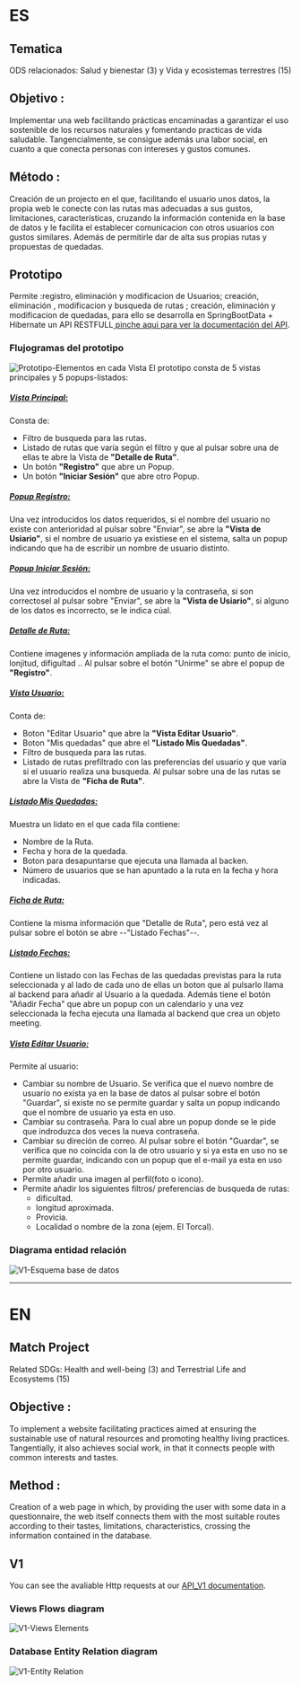 # ES
## Tematica
ODS relacionados: Salud y bienestar (3) y Vida y ecosistemas terrestres (15)
## Objetivo :
Implementar una web facilitando prácticas encaminadas a garantizar el uso sostenible de los recursos naturales y fomentando practicas de vida saludable.
Tangencialmente, se consigue además una labor social, en cuanto a que conecta personas con intereses y gustos comunes.

## Método :
Creación de un projecto en el que, facilitando el usuario unos datos, la propia web le conecte con las rutas mas adecuadas a sus gustos, limitaciones, características, cruzando la información contenida en la base de datos y le facilita el establecer comunicacion con otros usuarios con gustos similares. Además de permitirle dar de alta sus propias rutas y propuestas de quedadas.

## Prototipo
Permite :registro, eliminación y modificacion de Usuarios;  creación, eliminación , modificacion y busqueda de rutas ; creación, eliminación y modificacion de quedadas, para ello se desarrolla en SpringBootData + Hibernate un API RESTFULL[ pinche aqui para ver la documentación del API](documentacion_es/API_Prototipo.md).
### Flujogramas del prototipo
![Prototipo-Elementos en cada Vista](documentacion_es/Prototipo_ElementosVistas.jpg)
El prototipo consta de 5 vistas principales y 5 popups-listados:
##### <u> Vista Principal:</u><br>
Consta de:
* Filtro de busqueda para las rutas.
* Listado de rutas que varía según el filtro y que al pulsar sobre una de ellas te abre la Vista de __"Detalle de Ruta"__.
* Un botón __"Registro"__ que abre un Popup.
* Un botón __"Iniciar Sesión"__ que abre otro Popup.
##### <u> Popup Registro:</u><br>
Una vez introducidos los datos requeridos, si el nombre del usuario no existe con anterioridad al pulsar sobre "Enviar", se abre la __"Vista de Usiario"__, si el nombre de usuario ya existiese en el sistema, salta un popup indicando que ha de escribir un nombre de usuario distinto.
##### <u> Popup Iniciar Sesión:</u><br>  
Una vez introducidos el nombre de usuario y la contraseña, si son correctosel al pulsar sobre "Enviar", se abre la __"Vista de Usiario"__, si alguno de los datos es incorrecto, se le indica cúal. 
##### <u> Detalle de Ruta:</u><br>
Contiene imagenes y información ampliada de la ruta como: punto de inicio, lonjitud, difigultad .. Al pulsar sobre el botón "Unirme" se abre el popup de __"Registro"__.
##### <u> Vista Usuario:</u><br>
Conta de:
* Boton "Editar Usuario" que abre la __"Vista Editar Usuario"__.
* Boton "Mis quedadas" que abre el __"Listado Mis Quedadas"__.
* Filtro de busqueda para las rutas.
* Listado de rutas prefiltrado con las preferencias del usuario y que varía si el usuario realiza una busqueda. Al pulsar sobre una de las rutas se abre la Vista de __"Ficha de Ruta"__.
##### <u> Listado Mis Quedadas:</u><br>
Muestra un lidato en el que cada fila contiene:
* Nombre de la Ruta.
* Fecha y hora de la quedada.
* Boton para desapuntarse que ejecuta una llamada al backen.
* Número de usuarios que se han apuntado a la ruta en la fecha y hora indicadas.
##### <u> Ficha de Ruta:</u><br>
Contiene la misma información que "Detalle de Ruta", pero está vez al pulsar sobre el botón se abre --"Listado Fechas"--.
##### <u> Listado Fechas:</u><br>
Contiene un listado con las Fechas de las quedadas previstas para la ruta seleccionada y al lado de cada uno de ellas un boton que al pulsarlo llama al backend para añadir al Usuario a la quedada. Además tiene el botón "Añadir Fecha" que abre un popup con un calendarío y una vez seleccionada la fecha ejecuta una llamada al backend que crea un objeto meeting. 
##### <u> Vista Editar Usuario:</u><br>
Permite al usuario:
* Cambiar su nombre de Usuario. Se verifica que el nuevo nombre de usuarío no exista ya en la base de datos al pulsar sobre el botón "Guardar", si existe no se permite guardar y salta un popup indicando que el nombre de usuario ya esta en uso.
* Cambiar su contraseña. Para lo cual abre un popup donde se le pide que indroduzca dos veces la nueva contraseña.
* Cambiar su direción de correo. Al pulsar sobre el botón "Guardar", se verifica que no coincida con la de otro usuario y si ya esta en uso no se permite guardar, indicando con un popup que el e-mail ya esta en uso por otro usuario.
* Permite añadir una imagen al perfil(foto o icono).
* Permite añadir los siguientes filtros/ preferencias de busqueda de rutas:
    - dificultad.
    - longitud aproximada.
    - Provicia.
    - Localidad o nombre de la zona (ejem. El Torcal).

### Diagrama entidad relación
![V1-Esquema base de datos](documentacion_es/EntityRelation_Prototype.jpg)
___
# EN
## Match Project
Related SDGs: Health and well-being (3) and Terrestrial Life and Ecosystems (15)
## Objective :
To implement a website facilitating practices aimed at ensuring the sustainable use of natural resources and promoting healthy living practices.
Tangentially, it also achieves social work, in that it connects people with common interests and tastes.

## Method :
Creation of a web page in which, by providing the user with some data in a questionnaire, the web itself connects them with the most suitable routes according to their tastes, limitations, characteristics, crossing the information contained in the database.

## V1
You can see the avaliable Http requests at our [API_V1 documentation](documentation_en/API_V1.md).
### Views Flows diagram
![V1-Views Elements](documentation_en/Views_V1.jpg)
### Database Entity Relation diagram
![V1-Entity Relation](documentation_en/EntityRelation_V1.jpg)


